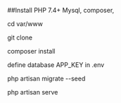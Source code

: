 ##Install PHP 7.4+
Mysql, composer,
  
cd var/www

git clone

composer install

define database APP_KEY in .env

php artisan migrate --seed

php artisan serve
